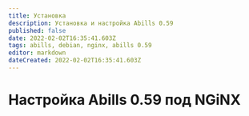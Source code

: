 ```yaml
---
title: Установка
description: Установка и настройка Abills 0.59
published: false
date: 2022-02-02T16:35:41.603Z
tags: abills, debian, nginx, abills 0.59
editor: markdown
dateCreated: 2022-02-02T16:35:41.603Z
---
```


# Настройка Abills 0.59 под NGiNX
